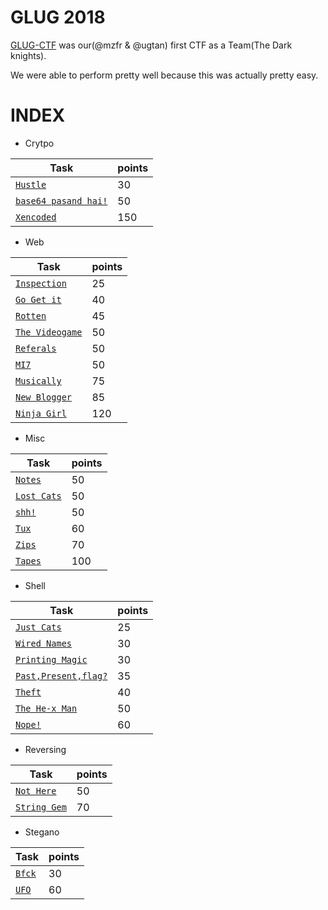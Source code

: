 # GLUG 2018

[GLUG-CTF](https://www.nitdgplug.org/) was our(@mzfr & @ugtan) first CTF as a Team(The Dark knights).

We were able to perform pretty well because this was actually pretty easy.

# INDEX

* Crytpo

| Task                   | points |
|------------------------|--------|
| [`Hustle`](Crypto/Hustle/)   | 30     |
| [`base64 pasand hai!`](Crypto/Base64%20pasand%20hai!/)   | 50     |
| [`Xencoded`](Crypto/Xencoded/)   | 150     |

* Web

| Task                   | points |
|------------------------|--------|
| [`Inspection`](Web/Inspection/)   | 25     |
| [`Go Get it`](Web/Go%20Get%20It!/)   | 40     |
| [`Rotten`](Web/rotten/)   | 45     |
| [`The Videogame`](Web/The%20Videogame/)   | 50     |
| [`Referals`](Web/Referals/)   | 50     |
| [`MI7`](Web/MI7/)   | 50    |
| [`Musically`](Web/Musically/)   | 75     |
| [`New Blogger`](Web/Musically/)   | 85     |
| [`Ninja Girl`](Web/Ninja%20Girl/)   | 120     |

* Misc

| Task                   | points |
|------------------------|--------|
| [`Notes`](Misc/Notes/)   | 50     |
| [`Lost Cats`](Misc/Lost%20Cats/)   | 50     |
| [`shh!`](Misc/shh!/)   | 50     |
| [`Tux`](Misc/Tux/)   | 60     |
| [`Zips`](Misc/zips/)   | 70  |
| [`Tapes`](Misc/Tapes/)   | 100     |

* Shell

| Task                   | points |
|------------------------|--------|
| [`Just Cats`](shell/Just%20Cats/)   | 25     |
| [`Wired Names`](shell/Wired%20Names/)   | 30     |
| [`Printing Magic`](shell/Printing%20Magic/)   | 30     |
| [`Past,Present,flag?`](shell/Past,%20Present,%20flag?/)   | 35     |
| [`Theft`](shell/Theft/)   | 40     |
| [`The He-x Man`](shell/The%20He-x%Man/)   | 50     |
| [`Nope!`](shell/Nope!/)   | 60     |

* Reversing

| Task                   | points |
|------------------------|--------|
| [`Not Here`](Reversing/Not%20Here/)   | 50     |
| [`String Gem`](Reversing/String%20Gem/)   | 70     |

* Stegano

| Task                   | points |
|------------------------|--------|
| [`Bfck`](stegano/Bfck/)   | 30     |
| [`UFO`](stegano/UFO/)   | 60     |


